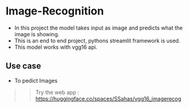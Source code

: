 # Image-Recognition
- In this project the model takes input as image and predicts what the image is showing.
- This is an end to end project, pythons streamlit framework is used.
- This model works with vgg16 api.

## Use case 

- To pedict Images
>> Try the web app : https://huggingface.co/spaces/SSahas/vgg16_imagerecog
